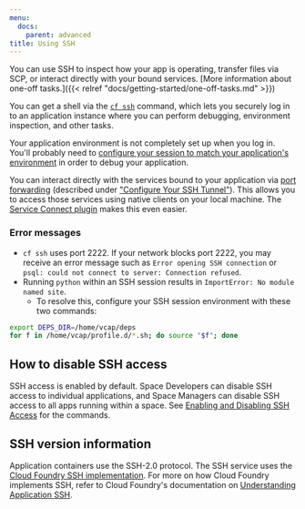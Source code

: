 ```yaml
---
menu:
  docs:
    parent: advanced
title: Using SSH
---
```


You can use SSH to inspect how your app is operating, transfer files via SCP, or interact directly with your bound services. [More information about one-off tasks.]({{< relref "docs/getting-started/one-off-tasks.md" >}})

You can get a shell via the [`cf
ssh`](https://docs.cloudfoundry.org/devguide/deploy-apps/ssh-apps.html#ssh-command)
command, which lets you securely log in to an application instance where you can
perform debugging, environment inspection, and other tasks.

Your application environment is not completely set up when you log in. You'll probably need
to [configure your session to match your application's
environment](https://docs.cloudfoundry.org/devguide/deploy-apps/ssh-apps.html#ssh-env)
in order to debug your application.

You can interact directly with the services bound to your application via [port forwarding](https://docs.cloudfoundry.org/devguide/deploy-apps/ssh-services.html) (described under ["Configure Your SSH Tunnel"](https://docs.cloudfoundry.org/devguide/deploy-apps/ssh-services.html#ssh-tunnel)). This allows you to access those services using native clients on your local machine. The [Service Connect plugin](https://github.com/18F/cf-service-connect#readme) makes this even easier.

### Error messages

* `cf ssh` uses port 2222. If your network blocks port 2222, you may receive an error message such as `Error opening SSH connection` or `psql: could not connect to server: Connection refused`.
* Running `python` within an SSH session results in `ImportError: No module named site`.  
  * To resolve this, configure your SSH session environment with these two commands:

```bash
export DEPS_DIR=/home/vcap/deps
for f in /home/vcap/profile.d/*.sh; do source "$f"; done
```

## How to disable SSH access

SSH access is enabled by default. Space Developers can disable SSH access to individual applications, and Space Managers can disable SSH access to all apps running within a space. See [Enabling and Disabling SSH Access](https://docs.cloudfoundry.org/devguide/deploy-apps/ssh-apps.html#enable-disable-ssh) for the commands.

## SSH version information 

Application containers use the SSH-2.0 protocol. The SSH service uses the [Cloud Foundry SSH implementation](https://github.com/cloudfoundry/diego-ssh). For more on how Cloud Foundry implements SSH, refer to Cloud Foundry's documentation on [Understanding Application SSH](https://docs.cloudfoundry.org/concepts/diego/ssh-conceptual.html).



